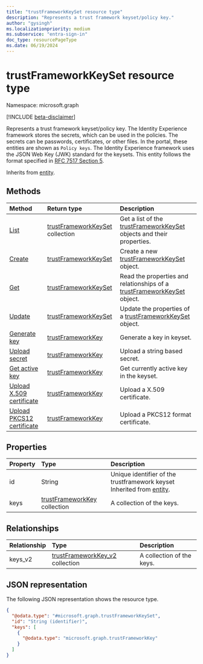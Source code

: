 ```yaml
---
title: "trustFrameworkKeySet resource type"
description: "Represents a trust framework keyset/policy key."
author: "gysingh"
ms.localizationpriority: medium
ms.subservice: "entra-sign-in"
doc_type: resourcePageType
ms.date: 06/19/2024
---
```


# trustFrameworkKeySet resource type

Namespace: microsoft.graph

[!INCLUDE [beta-disclaimer](../../includes/beta-disclaimer.md)]

Represents a trust framework keyset/policy key. The Identity Experience framework stores the secrets, which can be used in the policies. The secrets can be passwords, certificates, or other files. In the portal, these entities are shown as `Policy keys`. The Identity Experience framework uses the JSON Web Key (JWK) standard for the keysets. This entity follows the format specified in [RFC 7517 Section 5](https://tools.ietf.org/html/rfc7517#section-5).

Inherits from [entity](../resources/entity.md).

## Methods
|Method|Return type|Description|
|:---|:---|:---|
|[List](../api/trustframework-list-keysets.md)|[trustFrameworkKeySet](../resources/trustframeworkkeyset.md) collection|Get a list of the [trustFrameworkKeySet](../resources/trustframeworkkeyset.md) objects and their properties.|
|[Create](../api/trustframework-post-keysets.md)|[trustFrameworkKeySet](../resources/trustframeworkkeyset.md)|Create a new [trustFrameworkKeySet](../resources/trustframeworkkeyset.md) object.|
|[Get](../api/trustframeworkkeyset-get.md)|[trustFrameworkKeySet](../resources/trustframeworkkeyset.md)|Read the properties and relationships of a [trustFrameworkKeySet](../resources/trustframeworkkeyset.md) object.|
|[Update](../api/trustframeworkkeyset-update.md)|[trustFrameworkKeySet](../resources/trustframeworkkeyset.md)|Update the properties of a [trustFrameworkKeySet](../resources/trustframeworkkeyset.md) object.|
|[Generate key](../api/trustframeworkkeyset-generatekey.md)|[trustFrameworkKey](../resources/trustframeworkkey.md)|Generate a key in keyset.|
|[Upload secret](../api/trustframeworkkeyset-uploadsecret.md)|[trustFrameworkKey](../resources/trustframeworkkey.md)|Upload a string based secret.|
|[Get active key](../api/trustframeworkkeyset-getactivekey.md)|[trustFrameworkKey](../resources/trustframeworkkey.md)|Get currently active key in the keyset.|
|[Upload X.509 certificate](../api/trustframeworkkeyset-uploadcertificate.md)|[trustFrameworkKey](../resources/trustframeworkkey.md)|Upload a X.509 certificate.|
|[Upload PKCS12 certificate](../api/trustframeworkkeyset-uploadpkcs12.md)|[trustFrameworkKey](../resources/trustframeworkkey.md)|Upload a PKCS12 format certificate.|

## Properties
|Property|Type|Description|
|:---|:---|:---|
|id|String|Unique identifier of the trustframework keyset Inherited from [entity](../resources/entity.md).|
|keys|[trustFrameworkKey](../resources/trustframeworkkey.md) collection|A collection of the keys.|

## Relationships
|Relationship|Type|Description|
|:---|:---|:---|
|keys_v2|[trustFrameworkKey_v2](../resources/trustframeworkkey_v2.md) collection|A collection of the keys.|

## JSON representation
The following JSON representation shows the resource type.
<!-- {
  "blockType": "resource",
  "keyProperty": "id",
  "@odata.type": "microsoft.graph.trustFrameworkKeySet",
  "baseType": "microsoft.graph.entity",
  "openType": false
}
-->
``` json
{
  "@odata.type": "#microsoft.graph.trustFrameworkKeySet",
  "id": "String (identifier)",
  "keys": [
    {
      "@odata.type": "microsoft.graph.trustFrameworkKey"
    }
  ]
}
```

